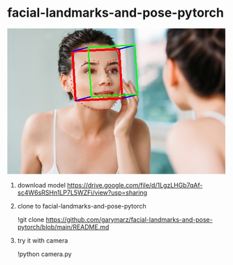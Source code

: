 # facial-landmarks-and-pose-pytorch

![image](https://github.com/garymarz/facial-landmarks-and-pose-pytorch/blob/main/Demo4.jpg)


1. download model https://drive.google.com/file/d/1LgzLHGb7qAf-sc4W6sRSHn1LP7L5WZFi/view?usp=sharing  
2. clone to facial-landmarks-and-pose-pytorch  

    !git clone https://github.com/garymarz/facial-landmarks-and-pose-pytorch/blob/main/README.md  
3. try it with camera  
    
    !python camera.py

